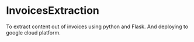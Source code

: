 # InvoicesExtraction
To extract content out of invoices using python and Flask. And deploying to google cloud platform. 

